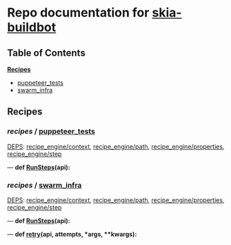 <!--- AUTOGENERATED BY `./recipes.py test train` -->
# Repo documentation for [skia-buildbot]()
## Table of Contents

**[Recipes](#Recipes)**
  * [puppeteer_tests](#recipes-puppeteer_tests)
  * [swarm_infra](#recipes-swarm_infra)
## Recipes

### *recipes* / [puppeteer\_tests](/infra/bots/recipes/puppeteer_tests.py)

[DEPS](/infra/bots/recipes/puppeteer_tests.py#1): [recipe\_engine/context][recipe_engine/recipe_modules/context], [recipe\_engine/path][recipe_engine/recipe_modules/path], [recipe\_engine/properties][recipe_engine/recipe_modules/properties], [recipe\_engine/step][recipe_engine/recipe_modules/step]

&mdash; **def [RunSteps](/infra/bots/recipes/puppeteer_tests.py#9)(api):**
### *recipes* / [swarm\_infra](/infra/bots/recipes/swarm_infra.py)

[DEPS](/infra/bots/recipes/swarm_infra.py#13): [recipe\_engine/context][recipe_engine/recipe_modules/context], [recipe\_engine/path][recipe_engine/recipe_modules/path], [recipe\_engine/properties][recipe_engine/recipe_modules/properties], [recipe\_engine/step][recipe_engine/recipe_modules/step]

&mdash; **def [RunSteps](/infra/bots/recipes/swarm_infra.py#36)(api):**

&mdash; **def [retry](/infra/bots/recipes/swarm_infra.py#24)(api, attempts, \*args, \*\*kwargs):**

[recipe_engine/recipe_modules/context]: https://chromium.googlesource.com/infra/luci/recipes-py.git/+/0677e84086bd93f6d4ec1faefd1dfdff4b0225fb/README.recipes.md#recipe_modules-context
[recipe_engine/recipe_modules/path]: https://chromium.googlesource.com/infra/luci/recipes-py.git/+/0677e84086bd93f6d4ec1faefd1dfdff4b0225fb/README.recipes.md#recipe_modules-path
[recipe_engine/recipe_modules/properties]: https://chromium.googlesource.com/infra/luci/recipes-py.git/+/0677e84086bd93f6d4ec1faefd1dfdff4b0225fb/README.recipes.md#recipe_modules-properties
[recipe_engine/recipe_modules/step]: https://chromium.googlesource.com/infra/luci/recipes-py.git/+/0677e84086bd93f6d4ec1faefd1dfdff4b0225fb/README.recipes.md#recipe_modules-step
